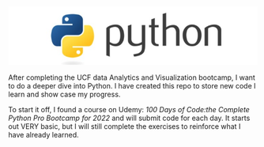 <img src="Resources\Screenshot 2022-02-14 213659.jpg">


After completing  the UCF data Analytics and Visualization bootcamp, I want to do a deeper dive into Python. I have created this repo to store new code I learn and show case my progress. 

To start it off, I found a course on Udemy: *100 Days of Code:the Complete Python Pro Bootcamp for 2022* and will submit code for each day. It starts out VERY basic, but I will still complete the exercises to reinforce what I have already learned.

